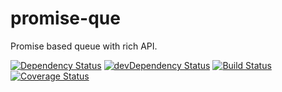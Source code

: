 # promise-que
Promise based queue with rich API.

[![Dependency Status](https://david-dm.org/lividum/promise-que.svg)](https://david-dm.org/lividum/promise-que)
[![devDependency Status](https://david-dm.org/lividum/promise-que/dev-status.svg)](https://david-dm.org/lividum/promise-que#info=devDependencies)
[![Build Status](https://travis-ci.org/lividum/promise-que.svg?branch=master)](https://travis-ci.org/lividum/promise-que)
[![Coverage Status](https://coveralls.io/repos/github/lividum/promise-que/badge.svg?branch=master)](https://coveralls.io/github/lividum/promise-que?branch=master)

